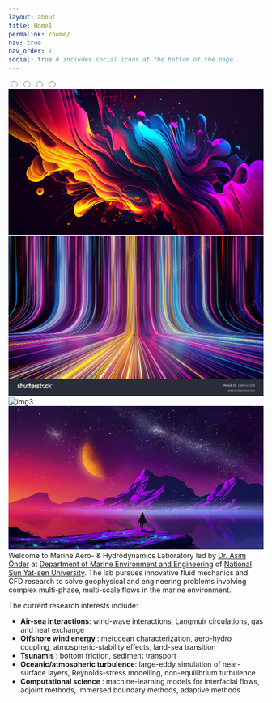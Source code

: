```yaml
---
layout: about
title: Home1
permalink: /home/
nav: true
nav_order: 7
social: true # includes social icons at the bottom of the page
---
```

<div class="slider">
        <div class="images">
            <input type="radio" name="slide" id="img1">
            <input type="radio" name="slide" id="img2">
            <input type="radio" name="slide" id="img3">
            <input type="radio" name="slide" id="img4">
            <img src="././1.jpg" class="m1" alt="img1">
            <img src="././2.jpg" class="m2" alt="img2">
            <img src="././3.avif" class="m3" alt="img3">
            <img src="././4.jpg" class="m4" alt="img4">
        </div>
        <div class="dots">
            <label for="img1"></label>
            <label for="img2"></label>
            <label for="img3"></label>
            <label for="img4"></label>
        </div>
    </div>
Welcome to Marine Aero- & Hydrodynamics Laboratory led by <a href="/pi/">Dr. Asim Önder</a> at <a href="https://maev.nsysu.edu.tw/?Lang=en">Department of Marine Environment and Engineering</a> of <a href="https://www.nsysu.edu.tw/">National Sun Yat-sen University</a>. The lab pursues innovative fluid mechanics and CFD research to solve geophysical and engineering problems involving complex multi-phase, multi-scale flows in the marine environment.

The current research interests include:
- <b> Air-sea interactions</b>: wind-wave interactions, Langmuir circulations, gas and heat exchange
- <b> Offshore wind energy </b>: metocean characterization, aero-hydro coupling, atmospheric-stability effects, land-sea transition
- <b> Tsunamis </b>: bottom friction, sediment transport
- <b> Oceanic/atmospheric turbulence</b>: large-eddy simulation of near-surface layers, Reynolds-stress modelling, non-equilibrium turbulence
- <b> Computational science </b>: machine-learning models for interfacial flows, adjoint methods, immersed boundary methods, adaptive methods
